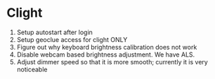 # Clight

1. Setup autostart after login
2. Setup geoclue access for clight ONLY
3. Figure out why keyboard brightness calibration does not work
4. Disable webcam based brightness adjustment. We have ALS.
5. Adjust dimmer speed so that it is more smooth; currently it is very noticeable

